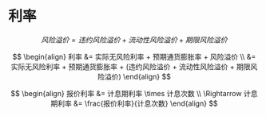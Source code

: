 # 利率

$$
风险溢价 = 违约风险溢价 + 流动性风险溢价 + 期限风险溢价
$$

$$
\begin{align}
利率 &= 实际无风险利率 + 预期通货膨胀率 + 风险溢价 \\
&= 实际无风险利率 + 预期通货膨胀率 + (违约风险溢价 + 流动性风险溢价 + 期限风险溢价)
\end{align}
$$

$$
\begin{align}
报价利率 &= 计息期利率 \times 计息次数 \\
\Rightarrow 计息期利率 &= \frac{报价利率}{计息次数}
\end{align}
$$

